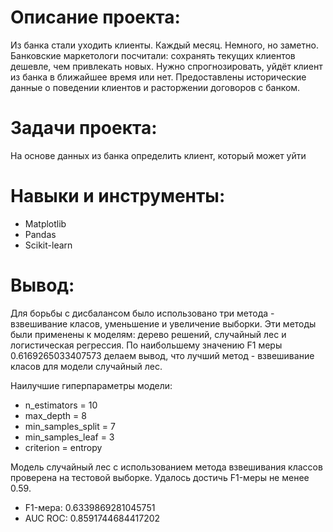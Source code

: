 # Описание проекта: #
Из банка стали уходить клиенты. Каждый месяц. Немного, но заметно. Банковские маркетологи посчитали: сохранять текущих клиентов дешевле, чем привлекать новых.
Нужно спрогнозировать, уйдёт клиент из банка в ближайшее время или нет. Предоставлены исторические данные о поведении клиентов и расторжении договоров с банком.

# Задачи проекта: #
На основе данных из банка определить клиент, который может уйти

# Навыки и инструменты: #
* Matplotlib
* Pandas
* Scikit-learn

# Вывод: #
Для борьбы с дисбалансом было использовано три метода - взвешивание класов, уменьшение и увеличение выборки. Эти методы были применены к моделям: дерево решений, случайный лес и логистическая регрессия. По наибольшему значению F1 меры 0.6169265033407573 делаем вывод, что лучший метод - взвешивание класов для модели случайный лес.

Наилучшие гиперпараметры модели:
* n_estimators = 10
* max_depth = 8
* min_samples_split = 7
* min_samples_leaf = 3
* criterion = entropy

Модель случайный лес с использованием метода взвешивания классов проверена на тестовой выборке. Удалось достичь F1-меры не менее 0.59.

* F1-мера: 0.6339869281045751
* AUC ROC: 0.8591744684417202
